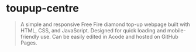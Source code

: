 # toupup-centre
> A simple and responsive Free Fire diamond top-up webpage built with HTML, CSS, and JavaScript. Designed for quick loading and mobile-friendly use. Can be easily edited in Acode and hosted on GitHub Pages.
